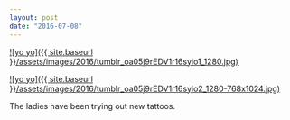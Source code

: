 ```yaml
---
layout: post
date: "2016-07-08"
---
```


[![yo yo]({{ site.baseurl }}/assets/images/2016/tumblr_oa05j9rEDV1r16syio1_1280.jpg)](https://mananamanana.com/ohpiglet/wp-content/uploads/2016/07/tumblr_oa05j9rEDV1r16syio1_1280.jpg)

[![yo yo]({{ site.baseurl }}/assets/images/2016/tumblr_oa05j9rEDV1r16syio2_1280-768x1024.jpg)](https://mananamanana.com/ohpiglet/wp-content/uploads/2016/07/tumblr_oa05j9rEDV1r16syio2_1280.jpg)

The ladies have been trying out new tattoos.
